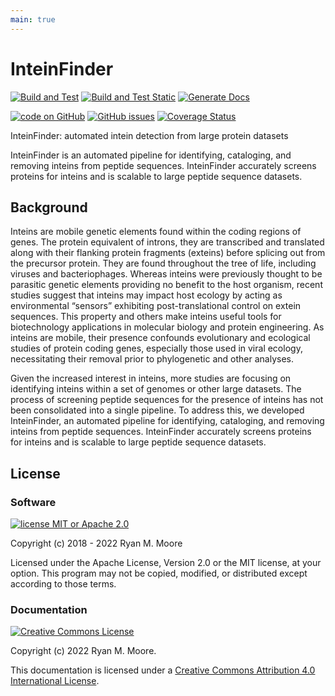 ```yaml
---
main: true
---
```


# InteinFinder

[![Build and Test](https://github.com/mooreryan/InteinFinder/actions/workflows/build_and_test.yml/badge.svg?branch=main)](https://github.com/mooreryan/InteinFinder/actions/workflows/build_and_test.yml) [![Build and Test Static](https://github.com/mooreryan/InteinFinder/actions/workflows/build_and_test_static.yml/badge.svg?branch=main)](https://github.com/mooreryan/InteinFinder/actions/workflows/build_and_test_static.yml) [![Generate Docs](https://github.com/mooreryan/InteinFinder/actions/workflows/generate_docs.yml/badge.svg?branch=main)](https://github.com/mooreryan/InteinFinder/actions/workflows/generate_docs.yml)

[![code on GitHub](https://img.shields.io/badge/code-GitHub-blue)](https://github.com/mooreryan/InteinFinder) [![GitHub issues](https://img.shields.io/github/issues/mooreryan/InteinFinder)](https://github.com/mooreryan/InteinFinder/issues) [![Coverage Status](https://coveralls.io/repos/github/mooreryan/InteinFinder/badge.svg?branch=main)](https://coveralls.io/github/mooreryan/InteinFinder?branch=main)

InteinFinder: automated intein detection from large protein datasets

InteinFinder is an automated pipeline for identifying, cataloging, and removing inteins from peptide sequences.  InteinFinder accurately screens proteins for inteins and is scalable to large peptide sequence datasets.

## Background

Inteins are mobile genetic elements found within the coding regions of genes.  The protein equivalent of introns, they are transcribed and translated along with their flanking protein fragments (exteins) before splicing out from the precursor protein.  They are found throughout the tree of life, including viruses and bacteriophages.  Whereas inteins were previously thought to be parasitic genetic elements providing no benefit to the host organism, recent studies suggest that inteins may impact host ecology by acting as environmental “sensors” exhibiting post-translational control on extein sequences.  This property and others make inteins useful tools for biotechnology applications in molecular biology and protein engineering.  As inteins are mobile, their presence confounds evolutionary and ecological studies of protein coding genes, especially those used in viral ecology, necessitating their removal prior to phylogenetic and other analyses.

Given the increased interest in inteins, more studies are focusing on identifying inteins within a set of genomes or other large datasets.  The process of screening peptide sequences for the presence of inteins has not been consolidated into a single pipeline.  To address this, we developed InteinFinder, an automated pipeline for identifying, cataloging, and removing inteins from peptide sequences.  InteinFinder accurately screens proteins for inteins and is scalable to large peptide sequence datasets.

## License

### Software

[![license MIT or Apache
2.0](https://img.shields.io/badge/license-MIT%20or%20Apache%202.0-blue)](https://github.com/mooreryan/InteinFinder)

Copyright (c) 2018 - 2022 Ryan M. Moore

Licensed under the Apache License, Version 2.0 or the MIT license, at your option. This program may not be copied, modified, or distributed except according to those terms.

### Documentation

<a rel="license" href="http://creativecommons.org/licenses/by/4.0/">
<img alt="Creative Commons License" style="border-width:0" src="https://i.creativecommons.org/l/by/4.0/88x31.png" />
</a>

Copyright (c) 2022 Ryan M. Moore.

This documentation is licensed under a <a rel="license" href="http://creativecommons.org/licenses/by/4.0/">Creative Commons Attribution 4.0 International License</a>.

